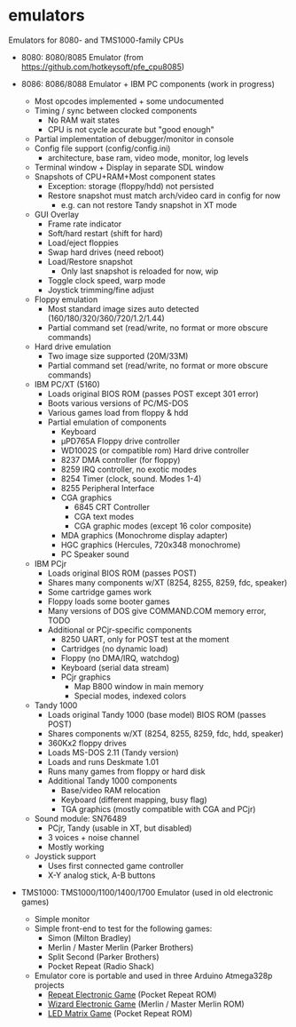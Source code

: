 # emulators
Emulators for 8080- and TMS1000-family CPUs

- 8080: 8080/8085 Emulator (from https://github.com/hotkeysoft/pfe_cpu8085)

- 8086: 8086/8088 Emulator + IBM PC components (work in progress)
  - Most opcodes implemented + some undocumented
  - Timing / sync between clocked components
    - No RAM wait states
    - CPU is not cycle accurate but "good enough"
  - Partial implementation of debugger/monitor in console
  - Config file support (config/config.ini)
    - architecture, base ram, video mode, monitor, log levels 
  - Terminal window + Display in separate SDL window
  - Snapshots of CPU+RAM+Most component states
    - Exception: storage (floppy/hdd) not persisted
    - Restore snapshot must match arch/video card in config for now
      - e.g. can not restore Tandy snapshot in XT mode
  - GUI Overlay
    - Frame rate indicator
    - Soft/hard restart (shift for hard)
    - Load/eject floppies
    - Swap hard drives (need reboot)
    - Load/Restore snapshot
      - Only last snapshot is reloaded for now, wip
    - Toggle clock speed, warp mode
    - Joystick trimming/fine adjust
  - Floppy emulation
    - Most standard image sizes auto detected (160/180/320/360/720/1.2/1.44)
    - Partial command set (read/write, no format or more obscure commands)
  - Hard drive emulation
    - Two image size supported (20M/33M)
    - Partial command set (read/write, no format or more obscure commands)
  - IBM PC/XT (5160)
    - Loads original BIOS ROM (passes POST except 301 error)
    - Boots various versions of PC/MS-DOS
    - Various games load from floppy & hdd
    - Partial emulation of components
      - Keyboard
      - μPD765A Floppy drive controller
      - WD1002S (or compatible rom) Hard drive controller
      - 8237 DMA controller (for floppy)
      - 8259 IRQ controller, no exotic modes
      - 8254 Timer (clock, sound. Modes 1-4)
      - 8255 Peripheral Interface
      - CGA graphics
        - 6845 CRT Controller
        - CGA text modes
        - CGA graphic modes (except 16 color composite)
      - MDA graphics (Monochrome display adapter)
      - HGC graphics (Hercules, 720x348 monochrome)
      - PC Speaker sound
  - IBM PCjr
    - Loads original BIOS ROM (passes POST) 
    - Shares many components w/XT (8254, 8255, 8259, fdc, speaker)
    - Some cartridge games work
    - Floppy loads some booter games
    - Many versions of DOS give COMMAND.COM memory error, TODO
    - Additional or PCjr-specific components
      - 8250 UART, only for POST test at the moment 
      - Cartridges (no dynamic load)
      - Floppy (no DMA/IRQ, watchdog)
      - Keyboard (serial data stream)
      - PCjr graphics
        - Map B800 window in main memory
        - Special modes, indexed colors
  - Tandy 1000
    - Loads original Tandy 1000 (base model) BIOS ROM (passes POST)
    - Shares components w/XT (8254, 8255, 8259, fdc, hdd, speaker)
    - 360Kx2 floppy drives
    - Loads MS-DOS 2.11 (Tandy version)
	- Loads and runs Deskmate 1.01
	- Runs many games from floppy or hard disk
    - Additional Tandy 1000 components
      - Base/video RAM relocation
      - Keyboard (different mapping, busy flag)
      - TGA graphics (mostly compatible with CGA and PCjr)
  - Sound module: SN76489
    - PCjr, Tandy (usable in XT, but disabled)
    - 3 voices + noise channel
    - Mostly working
  - Joystick support
    - Uses first connected game controller 
    - X-Y analog stick, A-B buttons

- TMS1000: TMS1000/1100/1400/1700 Emulator (used in old electronic games)
  - Simple monitor
  - Simple front-end to test for the following games:
    - Simon (Milton Bradley)
    - Merlin / Master Merlin (Parker Brothers)
    - Split Second (Parker Brothers)
    - Pocket Repeat (Radio Shack)
   - Emulator core is portable and used in three Arduino Atmega328p projects
     - [Repeat Electronic Game](https://github.com/hotkeysoft/repeatElectronicGame-kicad) (Pocket Repeat ROM)
     - [Wizard Electronic Game](https://github.com/hotkeysoft/wizardElectronicGame-kicad) (Merlin / Master Merlin ROM)
     - [LED Matrix Game](https://github.com/hotkeysoft/ledMatrixGame-kicad) (Pocket Repeat ROM)

